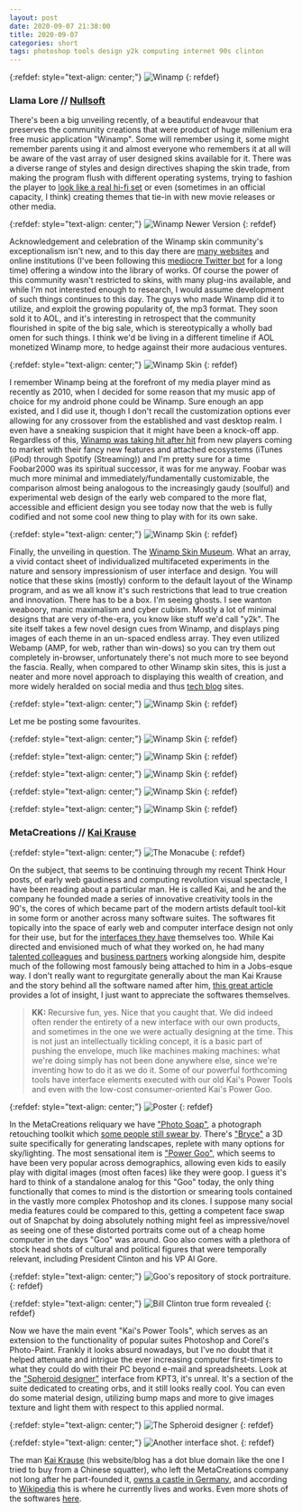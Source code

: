 ```yaml
---
layout: post
date: 2020-09-07 21:38:00
title: 2020-09-07
categories: short
tags: photoshop tools design y2k computing internet 90s clinton
---
```


{:refdef: style="text-align: center;"}
![Winamp](/assets/img/winamporiginal.jpg)
{: refdef}

### Llama Lore // [Nullsoft](https://en.wikipedia.org/wiki/Winamp)

There's been a big unveiling recently, of a beautiful endeavour that preserves the community creations that were product of huge millenium era free music application "Winamp". Some will remember using it, some might remember parents using it and almost everyone who remembers it at all will be aware of the vast array of user designed skins available for it. There was a diverse range of styles and design directives shaping the skin trade, from making the program flush with different operating systems, trying to fashion the player to [look like a real hi-fi set](https://brown.edu/Departments/Joukowsky_Institute/courses/greekpast/4697.html) or even (sometimes in an official capacity, I think) creating themes that tie-in with new movie releases or other media.  

{:refdef: style="text-align: center;"}
![Winamp Newer Version](/assets/img/winampredesign.jpg)
{: refdef}

Acknowledgement and celebration of the Winamp skin community's exceptionalism isn't new, and to this day there are [many websites](https://winampheritage.com/skins) and online institutions (I've been following this [mediocre Twitter bot](https://twitter.com/winampskins) for a long time) offering a window into the library of works. Of course the power of this community wasn't restricted to skins, with many plug-ins available, and while I'm not interested enough to research, I would assume development of such things continues to this day. The guys who made Winamp did it to utilize, and exploit the growing popularity of, the mp3 format. They soon sold it to AOL, and it's interesting in retrospect that the community flourished in spite of the big sale, which is stereotypically a wholly bad omen for such things. I think we'd be living in a different timeline if AOL monetized Winamp more, to hedge against their more audacious ventures. 

{:refdef: style="text-align: center;"}
![Winamp Skin](/assets/img/winamp0.jpg)
{: refdef}

I remember Winamp being at the forefront of my media player mind as recently as 2010, when I decided for some reason that my music app of choice for my android phone could be Winamp. Sure enough an app existed, and I did use it, though I don't recall the customization options ever allowing for any crossover from the established and vast desktop realm. I even have a sneaking suspicion that it might have been a knock-off app. Regardless of this, [Winamp was taking hit after hit](https://www.howtogeek.com/369298/what-happened-to-winamp-and-can-you-use-it-now/) from new players coming to market with their fancy new features and attached ecosystems (iTunes (iPod) through Spotify (Streaming)) and I'm pretty sure for a time Foobar2000 was its spiritual successor, it was for me anyway. Foobar was much more minimal and immediately/fundamentally customizable, the comparison almost being analogous to the increasingly gaudy (soulful) and experimental web design of the early web compared to the more flat, accessible and efficient design you see today now that the web is fully codified and not some cool new thing to play with for its own sake.

{:refdef: style="text-align: center;"}
![Winamp Skin](/assets/img/winamp1.jpg)
{: refdef}

Finally, the unveiling in question. The [Winamp Skin Museum](https://skins.webamp.org/). What an array, a vivid contact sheet of individualized multifaceted experiments in the nature and sensory impressionism of user interface and design. You will notice that these skins (mostly) conform to the default layout of the Winamp program, and as we all know it's such restrictions that lead to true creation and innovation. There has to be a box. I'm seeing ghosts. I see wanton weaboory, manic maximalism and cyber cubism. Mostly a lot of minimal designs that are very of-the-era, you know like stuff we'd call "y2k". The site itself takes a few novel design cues from Winamp, and displays ping images of each theme in an un-spaced endless array. They even utilized Webamp (AMP, for web, rather than win-dows) so you can try them out completely in-browser, unfortunately there's not much more to see beyond the fascia. Really, when compared to other Winamp skin sites, this is just a neater and more novel approach to displaying this wealth of creation, and more widely heralded on social media and thus [tech blog](https://thenextweb.com/plugged/2020/09/04/winamp-skin-museum/) sites.

{:refdef: style="text-align: center;"}
![Winamp Skin](/assets/img/winamp2.jpg)
{: refdef}

Let me be posting some favourites.

{:refdef: style="text-align: center;"}
![Winamp Skin](/assets/img/winamp3.png)
{: refdef}

{:refdef: style="text-align: center;"}
![Winamp Skin](/assets/img/winamp4.jpg)
{: refdef}

{:refdef: style="text-align: center;"}
![Winamp Skin](/assets/img/winamp5.png)
{: refdef}

{:refdef: style="text-align: center;"}
![Winamp Skin](/assets/img/winamp6.jpg)
{: refdef}

{:refdef: style="text-align: center;"}
![Winamp Skin](/assets/img/winamp7.jpg)
{: refdef}

### MetaCreations // [Kai Krause](http://kai.sub.blue/)

{:refdef: style="text-align: center;"}
![The Monacube](/assets/img/monacube.jpg)
{: refdef}

On the subject, that seems to be continuing through my recent Think Hour posts, of early web gaudiness and computing revolution visual spectacle, I have been reading about a particular man. He is called Kai, and he and the company he founded made a series of innovative creativity tools in the 90's, the cores of which became part of the modern artists default tool-kit in some form or another across many software suites. The softwares fit topically into the space of early web and computer interface design not only for their use, but for the [interfaces they have](https://www.mprove.de/script/99/kai/index.html) themselves too. While Kai directed and envisioned much of what they worked on, he had many [talented colleagues](https://www.wsj.com/articles/SB862347500209275000) and [business partners](https://www.thevitruviusproject.com/august-news-2020/) working alongside him, despite much of the following most famously being attached to him in a Jobs-esque way. I don't really want to regurgitate generally about the man Kai Krause and the story behind all the software named after him, [this great article](https://www.theatlantic.com/past/docs/unbound/digicult/dc9704/dc9704.htm) provides a lot of insight, I just want to appreciate the softwares themselves.

>**KK:** Recursive fun, yes. Nice that you caught that. We did indeed often render the entirety of a new interface with our own products, and sometimes in the one we were actually designing at the time. This is not just an intellectually tickling concept, it is a basic part of pushing the envelope, much like machines making machines: what we're doing simply has not been done anywhere else, since we're inventing how to do it as we do it. Some of our powerful forthcoming tools have interface elements executed with our old Kai's Power Tools and even with the low-cost consumer-oriented Kai's Power Goo.

{:refdef: style="text-align: center;"}
![Poster](/assets/img/kai1.jpg)
{: refdef}

In the MetaCreations reliquary we have ["Photo Soap"](https://www.behance.net/gallery/30291217/Kais-Photo-Soap-Era), a photograph retouching toolkit which [some people still swear by](https://www.amazon.com/Kais-Photo-Soap/dp/B000QFOMFS#customerReviews). There's ["Bryce"](http://www.daz3d.com/bryce-7-pro) a 3D suite specifically for generating landscapes, replete with many options for sky/lighting. The most sensational item is ["Power Goo"](https://www.macworld.com/article/3005783/an-ode-to-kais-power-goo.html#tk.rss_all), which seems to have been very popular across demographics, allowing even kids to easily play with digital images (most often faces) like they were goop. I guess it's hard to think of a standalone analog for this "Goo" today, the only thing functionally that comes to mind is the distortion or smearing tools contained in the vastly more complex Photoshop and its clones. I suppose many social media features could be compared to this, getting a competent face swap out of Snapchat by doing absolutely nothing might feel as impressive/novel as seeing one of these distorted portraits come out of a cheap home computer in the days "Goo" was around. Goo also comes with a plethora of stock head shots of cultural and political figures that were temporally relevant, including President Clinton and his VP Al Gore.

{:refdef: style="text-align: center;"}
![Goo's repository of stock portraiture.](/assets/img/stockgoo.jpg)
{: refdef}

{:refdef: style="text-align: center;"}
![Bill Clinton true form revealed](/assets/img/clintgoo.jpg)
{: refdef}

Now we have the main event "Kai's Power Tools", which serves as an extension to the functionality of popular suites Photoshop and Corel's Photo-Paint. Frankly it looks absurd nowadays, but I've no doubt that it helped attenuate and intrigue the ever increasing computer first-timers to what they could do with their PC beyond e-mail and spreadsheets. Look at the ["Spheroid designer"](http://www.dizteq.com/kpt3sphere.htm) interface from KPT3, it's unreal. It's a section of the suite dedicated to creating orbs, and it still looks really cool. You can even do some material design, utilizing bump maps and more to give images texture and light them with respect to this applied normal.

{:refdef: style="text-align: center;"}
![The Spheroid designer](/assets/img/KPT3Spheroid.jpg)
{: refdef}

{:refdef: style="text-align: center;"}
![Another interface shot.](/assets/img/kaiinterface2.jpg)
{: refdef}

The man [Kai Krause](http://kai.sub.blue/) (his website/blog has a dot blue domain like the one I tried to buy from a Chinese squatter), who left the MetaCreations company not long after he part-founded it, [owns a castle in Germany](https://memim.com/castle-rheineck.html), and according to [Wikipedia](https://en.wikipedia.org/wiki/Kai_Krause) this is where he currently lives and works. Even more shots of the softwares [here](http://www.johnberndt.org/KPT/).